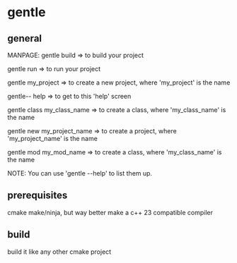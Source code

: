 # gentle

## general
MANPAGE:
gentle build => to build your project

gentle run => to run your project

gentle my_project => to create a new project, where 'my_project' is the name

gentle-- help => to get to this 'help' screen

gentle class my_class_name => to create a class, where 'my_class_name' is the name

gentle new my_project_name => to create a project, where 'my_project_name' is the name 

gentle mod my_mod_name => to create a class, where 'my_class_name' is the name

NOTE:
You can use 'gentle --help' to list them up.

## prerequisites
cmake
make/ninja, but way better make
a c++ 23 compatible compiler

## build
build it like any other cmake project